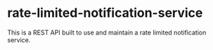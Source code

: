 # rate-limited-notification-service
This is a REST API built to use and maintain a rate limited notification service.
